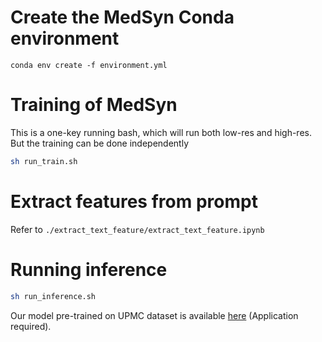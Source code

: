 # Create the MedSyn Conda environment
```
conda env create -f environment.yml
```
# Training of MedSyn
This is a one-key running bash, which will run both low-res and high-res. But the training can be done independently
```bash
sh run_train.sh
```
# Extract features from prompt
Refer to `./extract_text_feature/extract_text_feature.ipynb`

# Running inference

```bash
sh run_inference.sh
```

Our model pre-trained on UPMC dataset is available [here](https://drive.google.com/file/d/1AAlEN_dB7C0aVMJ81mKBlYnSqMVOk-tl/) (Application required).